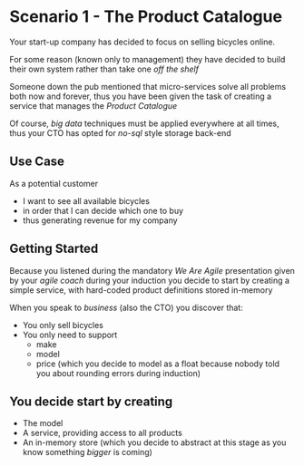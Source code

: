 # Scenario 1 - The Product Catalogue

Your start-up company has decided to focus on selling bicycles online.
  
For some reason (known only to management) they have decided to build their own system
rather than take one *off the shelf*

Someone down the pub mentioned that micro-services solve all problems both now and forever, 
thus you have been given the task of creating a service that manages the *Product Catalogue*

Of course, *big data* techniques must be applied everywhere at all times, thus your CTO has opted 
for *no-sql* style storage back-end


## Use Case

As a potential customer 
- I want to see all available bicycles 
- in order that I can decide which one to buy
- thus generating revenue for my company

## Getting Started

Because you listened during the mandatory *We Are Agile* presentation given by your *agile coach* during your induction
you decide to start by creating a simple service, with hard-coded product definitions stored in-memory

When you speak to *business* (also the CTO) you discover that:
- You only sell bicycles
- You only need to support
    - make
    - model
    - price (which you decide to model as a float because nobody told you about rounding errors during induction)
    
## You decide start by creating
- The model
- A service, providing access to all products
- An in-memory store (which you decide to abstract at this stage as you know something *bigger* is coming)

 



    


